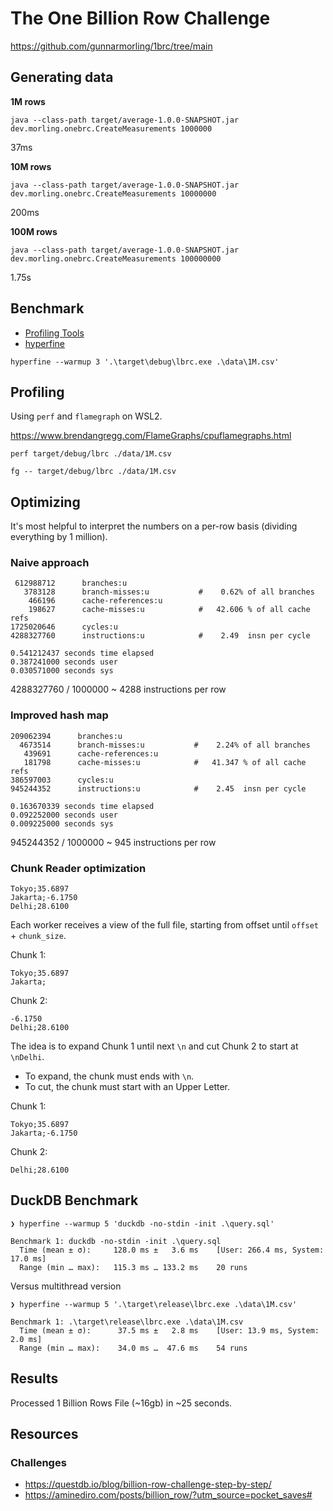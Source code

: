 # The One Billion Row Challenge

https://github.com/gunnarmorling/1brc/tree/main

## Generating data

**1M rows**

```
java --class-path target/average-1.0.0-SNAPSHOT.jar dev.morling.onebrc.CreateMeasurements 1000000
```

37ms

**10M rows**

```
java --class-path target/average-1.0.0-SNAPSHOT.jar dev.morling.onebrc.CreateMeasurements 10000000
```

200ms

**100M rows**
```
java --class-path target/average-1.0.0-SNAPSHOT.jar dev.morling.onebrc.CreateMeasurements 100000000
```

1.75s


## Benchmark

- [Profiling Tools](https://github.com/rust-unofficial/awesome-rust?tab=readme-ov-file#profiling)
- [hyperfine](https://github.com/sharkdp/hyperfine)

```
hyperfine --warmup 3 '.\target\debug\lbrc.exe .\data\1M.csv'
```

## Profiling

Using `perf` and `flamegraph` on WSL2.

https://www.brendangregg.com/FlameGraphs/cpuflamegraphs.html

```
perf target/debug/lbrc ./data/1M.csv
```


```
fg -- target/debug/lbrc ./data/1M.csv
```

## Optimizing

It's most helpful to interpret the numbers on a per-row basis (dividing everything by 1 million).

### Naive approach

```
 612988712      branches:u
   3783128      branch-misses:u           #    0.62% of all branches
    466196      cache-references:u
    198627      cache-misses:u            #   42.606 % of all cache refs
1725020646      cycles:u
4288327760      instructions:u            #    2.49  insn per cycle

0.541212437 seconds time elapsed
0.387241000 seconds user
0.030571000 seconds sys
```

4288327760 / 1000000
~ 4288 instructions per row

### Improved hash map


```
209062394      branches:u
  4673514      branch-misses:u           #    2.24% of all branches
   439691      cache-references:u
   181798      cache-misses:u            #   41.347 % of all cache refs
386597003      cycles:u
945244352      instructions:u            #    2.45  insn per cycle

0.163670339 seconds time elapsed
0.092252000 seconds user
0.009225000 seconds sys
```

945244352 / 1000000
~ 945 instructions per row


### Chunk Reader optimization

```
Tokyo;35.6897
Jakarta;-6.1750
Delhi;28.6100
```

Each worker receives a view of the full file, starting from offset until `offset` + `chunk_size`.

Chunk 1:
```
Tokyo;35.6897
Jakarta;
```

Chunk 2:
```
-6.1750
Delhi;28.6100
```

The idea is to expand Chunk 1 until next `\n` and cut Chunk 2 to start at `\nDelhi`.
- To expand, the chunk must ends with `\n`.
- To cut, the chunk must start with an Upper Letter.

Chunk 1:
```
Tokyo;35.6897
Jakarta;-6.1750
```

Chunk 2:
```
Delhi;28.6100
```


## DuckDB Benchmark

```
❯ hyperfine --warmup 5 'duckdb -no-stdin -init .\query.sql'

Benchmark 1: duckdb -no-stdin -init .\query.sql
  Time (mean ± σ):     128.0 ms ±   3.6 ms    [User: 266.4 ms, System: 17.0 ms]
  Range (min … max):   115.3 ms … 133.2 ms    20 runs
```

Versus multithread version

```
❯ hyperfine --warmup 5 '.\target\release\lbrc.exe .\data\1M.csv'

Benchmark 1: .\target\release\lbrc.exe .\data\1M.csv
  Time (mean ± σ):      37.5 ms ±   2.8 ms    [User: 13.9 ms, System: 2.0 ms]
  Range (min … max):    34.0 ms …  47.6 ms    54 runs
```

## Results

Processed 1 Billion Rows File (~16gb) in ~25 seconds.


## Resources

### Challenges 

- https://questdb.io/blog/billion-row-challenge-step-by-step/
- https://aminediro.com/posts/billion_row/?utm_source=pocket_saves#

